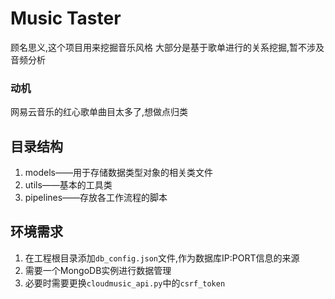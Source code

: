 # Music Taster
顾名思义,这个项目用来挖掘音乐风格
大部分是基于歌单进行的关系挖掘,暂不涉及音频分析

### 动机
网易云音乐的红心歌单曲目太多了,想做点归类

## 目录结构
1. models——用于存储数据类型对象的相关类文件
2. utils——基本的工具类
3. pipelines——存放各工作流程的脚本

## 环境需求
1. 在工程根目录添加`db_config.json`文件,作为数据库IP:PORT信息的来源
2. 需要一个MongoDB实例进行数据管理
3. 必要时需要更换`cloudmusic_api.py`中的`csrf_token`